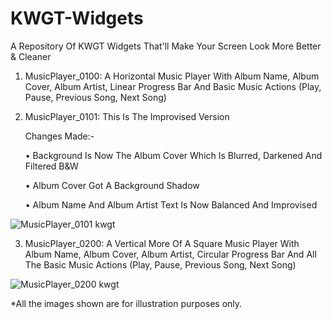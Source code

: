 # KWGT-Widgets
A Repository Of KWGT Widgets That'll Make Your Screen Look More Better &amp; Cleaner

1) MusicPlayer_0100: A Horizontal Music Player With Album Name, Album Cover, Album Artist, Linear Progress Bar And Basic Music Actions (Play, Pause, Previous Song, Next Song)

2) MusicPlayer_0101: This Is The Improvised Version

   Changes Made:-

   • Background Is Now The Album Cover Which Is Blurred, Darkened And Filtered B&W

   • Album Cover Got A Background Shadow
 
   • Album Name And Album Artist Text Is Now Balanced And Improvised

![MusicPlayer_0101 kwgt](https://github.com/RohithPai07/KWGT-Widgets/assets/152018343/6f86ebdf-e82e-4eda-a643-c78ad8fa2c42)


3) MusicPlayer_0200: A Vertical More Of A Square Music Player With Album Name, Album Cover, Album Artist, Circular Progress Bar And All The Basic Music Actions (Play, Pause, Previous Song, Next Song)

![MusicPlayer_0200 kwgt](https://github.com/RohithPai07/KWGT-Widgets/assets/152018343/c9da3830-bfa5-4b4a-9b9b-68ba8d9fc319)

*All the images shown are for illustration purposes only.
